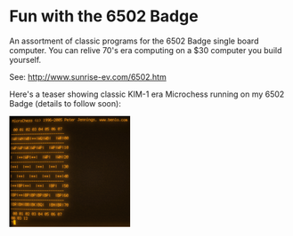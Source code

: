 # Fun with the 6502 Badge
An assortment of classic programs for the 6502 Badge single board computer.
You can relive 70's era computing on a $30 computer you build yourself.

See: http://www.sunrise-ev.com/6502.htm

Here's a teaser showing
classic KIM-1 era Microchess running on my 6502 Badge (details to
follow soon):

![Microchess](/docs/microchess-sml.png "Microchess")

